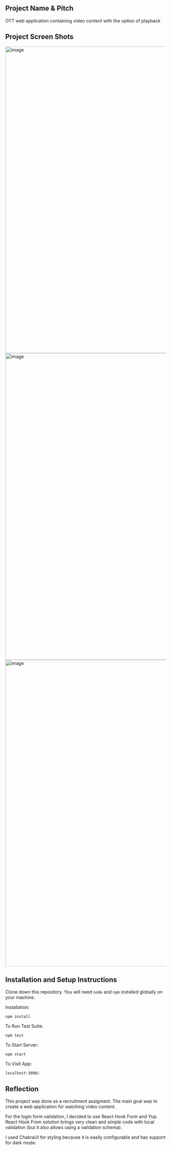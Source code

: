 ## Project Name & Pitch

OTT web application containing video content with the option of playback


## Project Screen Shots

<img width="960" alt="image" src="https://user-images.githubusercontent.com/52746541/161500845-c49e0e45-3eac-4952-a4dc-c48a75c0e27b.png">
<img width="960" alt="image" src="https://user-images.githubusercontent.com/52746541/161500982-ccb5b003-ce37-492d-ab3a-4e6b23204356.png">
<img width="960" alt="image" src="https://user-images.githubusercontent.com/52746541/161501050-816ec40a-8e09-4c5f-8232-fe8a722a66eb.png">


## Installation and Setup Instructions

Clone down this repository. You will need `node` and `npm` installed globally on your machine.  

Installation:

`npm install`  

To Run Test Suite:  

`npm test`  

To Start Server:

`npm start`  

To Visit App:

`localhost:3000/`  

## Reflection

This project was done as a recruitment assigment.  The main goal was to create a web application for watching video content. 

For the login form validation, I decided to use React Hook Form and Yup. React Hook From solution brings very clean and simple code with local validation (but it also allows using a validation schema). 

I used ChakraUI for styling because it is easily configurable and has support for dark mode.  

